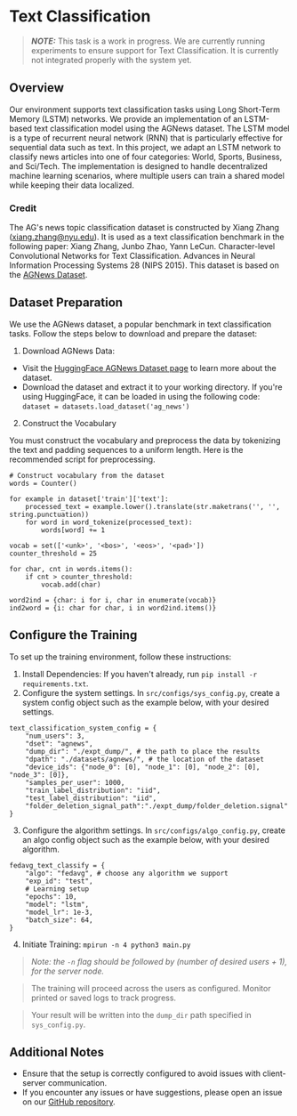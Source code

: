 # Text Classification

> **_NOTE:_** This task is a work in progress. We are currently running experiments to ensure support for Text Classification. It is currently not integrated properly with the system yet.

## Overview

Our environment supports text classification tasks using Long Short-Term Memory (LSTM) networks. We provide an implementation of an LSTM-based text classification model using the AGNews dataset. The LSTM model is a type of recurrent neural network (RNN) that is particularly effective for sequential data such as text. In this project, we adapt an LSTM network to classify news articles into one of four categories: World, Sports, Business, and Sci/Tech. The implementation is designed to handle decentralized machine learning scenarios, where multiple users can train a shared model while keeping their data localized.

### Credit

The AG's news topic classification dataset is constructed by Xiang Zhang (xiang.zhang@nyu.edu). It is used as a text classification benchmark in the following paper: Xiang Zhang, Junbo Zhao, Yann LeCun. Character-level Convolutional Networks for Text Classification. Advances in Neural Information Processing Systems 28 (NIPS 2015). This dataset is based on the [AGNews Dataset](http://www.di.unipi.it/~gulli/AG_corpus_of_news_articles.html).

## Dataset Preparation

We use the AGNews dataset, a popular benchmark in text classification tasks. Follow the steps below to download and prepare the dataset:

1. Download AGNews Data:

- Visit the [HuggingFace AGNews Dataset page](https://huggingface.co/datasets/fancyzhx/ag_news) to learn more about the dataset.
- Download the dataset and extract it to your working directory. If you're using HuggingFace, it can be loaded in using the following code: `dataset = datasets.load_dataset('ag_news')`

2. Construct the Vocabulary

You must construct the vocabulary and preprocess the data by tokenizing the text and padding sequences to a uniform length. Here is the recommended script for preprocessing.

```
# Construct vocabulary from the dataset
words = Counter()

for example in dataset['train']['text']:
    processed_text = example.lower().translate(str.maketrans('', '', string.punctuation))
    for word in word_tokenize(processed_text):
        words[word] += 1

vocab = set(['<unk>', '<bos>', '<eos>', '<pad>'])
counter_threshold = 25

for char, cnt in words.items():
    if cnt > counter_threshold:
        vocab.add(char)

word2ind = {char: i for i, char in enumerate(vocab)}
ind2word = {i: char for char, i in word2ind.items()}
```

## Configure the Training

To set up the training environment, follow these instructions:

1. Install Dependencies: If you haven't already, run `pip install -r requirements.txt`.
2. Configure the system settings. In `src/configs/sys_config.py`, create a system config object such as the example below, with your desired settings.

```
text_classification_system_config = {
    "num_users": 3,
    "dset": "agnews",
    "dump_dir": "./expt_dump/", # the path to place the results
    "dpath": "./datasets/agnews/", # the location of the dataset
    "device_ids": {"node_0": [0], "node_1": [0], "node_2": [0], "node_3": [0]},
    "samples_per_user": 1000,
    "train_label_distribution": "iid",
    "test_label_distribution": "iid",
    "folder_deletion_signal_path":"./expt_dump/folder_deletion.signal"
}
```

3. Configure the algorithm settings. In `src/configs/algo_config.py`, create an algo config object such as the example below, with your desired algorithm.

```
fedavg_text_classify = {
    "algo": "fedavg", # choose any algorithm we support
    "exp_id": "test",
    # Learning setup
    "epochs": 10,
    "model": "lstm",
    "model_lr": 1e-3,
    "batch_size": 64,
}
```

4. Initiate Training: `mpirun -n 4 python3 main.py`

> _Note: the `-n` flag should be followed by (number of desired users + 1), for the server node._

> The training will proceed across the users as configured. Monitor printed or saved logs to track progress.

> Your result will be written into the `dump_dir` path specified in `sys_config.py`.

## Additional Notes

- Ensure that the setup is correctly configured to avoid issues with client-server communication.
- If you encounter any issues or have suggestions, please open an issue on our [GitHub repository](https://github.com/redacted/sonar).
